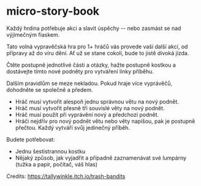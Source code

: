 # micro-story-book

Každý hrdina potřebuje akci a slavit úspěchy -- nebo zasmást se nad výjimečným fiaskem.

Tato volná vypravěčská hra pro 1+ hráčů vás provede vaší další akcí, od přípravy až do víru dění. Ať už se stane cokoli, bude to jistě divoká jízda.

Čtěte postupně jednotlivé části a otázky, hažte postupně kostkou a dostávejte tímto nové podněty pro vytváření linky příběhu.

Dalším pravidlům se meze nekladou. Pokud hraje více vyprávěčů, dohodněte se společně a předem. 
* Hráč musí vytvořit alespoň jednu správnou větu na nový podnět.
* Hráč musí vytvořit přesně tři souvislé věty na nový podnět.
* Hráč musí použít při vyprávění nový a předchozí podnět.
* Hráči nejdřív pro nový podnět větu nebo věty napíšou, pak je postupně přečtou. Každý vytváří svůj jedinečný příběh. 

Budete potřebovat:

* Jednu šestistrannou kostku
* Nějaký způsob, jak vyjadřit a případně zaznamenávat své lumpárny (tužka a papír, počítač, váš hlas)

Credits: https://tallywinkle.itch.io/trash-bandits
